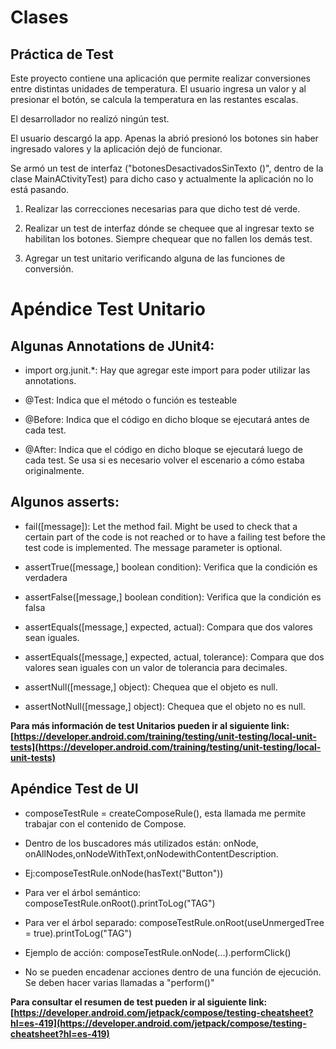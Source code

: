 # Clases
## Práctica de Test

Este proyecto contiene una aplicación que permite realizar conversiones entre distintas unidades de temperatura. El usuario ingresa un valor y al presionar el botón, se calcula la temperatura en las restantes escalas.

El desarrollador no realizó ningún test.

El usuario descargó la app. Apenas la abrió presionó los botones sin haber ingresado valores y la aplicación dejó de funcionar.

Se armó un test de interfaz ("botonesDesactivadosSinTexto ()", dentro de la clase MainACtivityTest) para dicho caso y actualmente la aplicación no lo está pasando.

1.  Realizar las correcciones necesarias para que dicho test dé verde.

2.  Realizar un test de interfaz dónde se chequee que al ingresar texto se habilitan los botones. Siempre chequear que no fallen los demás test.

3.  Agregar un test unitario verificando alguna de las funciones de conversión.


# Apéndice Test Unitario

## Algunas Annotations de JUnit4:

- import org.junit.*: Hay que agregar este import para poder utilizar las annotations.

- @Test: Indica que el método o función es testeable

- @Before: Indica que el código en dicho bloque se ejecutará antes de cada test.

- @After: Indica que el código en dicho bloque se ejecutará luego de cada test. Se usa si es necesario volver el escenario a cómo estaba originalmente.

## Algunos asserts:

- fail([message]): Let the method fail. Might be used to check that a certain part of the code is not reached or to have a failing test before the test code is implemented. The message parameter is optional.

- assertTrue([message,] boolean condition): Verifica que la condición es verdadera

- assertFalse([message,] boolean condition): Verifica que la condición es falsa

- assertEquals([message,] expected, actual): Compara que dos valores sean iguales.

- assertEquals([message,] expected, actual, tolerance): Compara que dos valores sean iguales con un valor de tolerancia para decimales.

- assertNull([message,] object): Chequea que el objeto es null.

- assertNotNull([message,] object): Chequea que el objeto no es null.

**Para más información de test Unitarios pueden ir al siguiente link:  [https://developer.android.com/training/testing/unit-testing/local-unit-tests](https://developer.android.com/training/testing/unit-testing/local-unit-tests)**

## Apéndice Test de UI 

- composeTestRule = createComposeRule(), esta llamada me permite trabajar con el contenido de Compose.

- Dentro de los buscadores más utilizados están: onNode, onAllNodes,onNodeWithText,onNodewithContentDescription. 

- Ej:composeTestRule.onNode(hasText("Button"))

- Para ver el árbol semántico: composeTestRule.onRoot().printToLog("TAG")

- Para ver el árbol separado: composeTestRule.onRoot(useUnmergedTree = true).printToLog("TAG")

- Ejemplo de acción: composeTestRule.onNode(...).performClick()

- No se pueden encadenar acciones dentro de una función de ejecución. Se deben hacer varias llamadas a "perform()"


**Para consultar el resumen de test pueden ir al siguiente link:[https://developer.android.com/jetpack/compose/testing-cheatsheet?hl=es-419](https://developer.android.com/jetpack/compose/testing-cheatsheet?hl=es-419)**